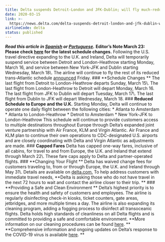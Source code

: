 ```yaml
---
title: Delta suspends Detroit-London and JFK-Dublin; will fly much-reduced trans-Atlantic schedule
date: 2020-03-15
link: >-
  https://news.delta.com/delta-suspends-detroit-london-and-jfk-dublin-will-fly-much-reduced-trans-atlantic-schedule
airlineCode: delta
status: published
---
```

**_Read this article in [Spanish](https://news.delta.com/delta-suspende-los-vuelos-detroit-londres-y-jfk-dublin-y-reducira-sus-frecuencias-en-vuelos) or [Portuguese](https://news.delta.com/delta-suspende-detroit-londres-e-jfk-dublin-frequencias-transatlanticas-serao-muito-reduzidas)._** **Editor’s Note March 23: Please check [here](https://news.delta.com/coronavirus-update-changes-our-flying-schedule) for the latest schedule changes.** Following the U.S. travel directive expanding to the U.K. and Ireland, Delta will temporarily suspend service between Detroit and London-Heathrow starting Monday, March 16, and service between New York-JFK and Dublin starting Wednesday, March 18\\. The airline will continue to fly the rest of its reduced trans-Atlantic schedule [announced](https://news.delta.com/delta-reduces-us-europe-flying-starting-monday-suspends-jfk-mumbai) Friday. ### **Schedule Changes ** The last flight from Detroit to London-Heathrow departs Sunday, March 15\\. The last flight from London-Heathrow to Detroit will depart Monday, March 16. The last flight from JFK to Dublin will depart Tuesday, March 17\\. The last flight from Dublin to JFK will depart Wednesday, March 18. ### **Reduced Schedule to Europe and the U.K.** Starting Monday, Delta will continue to operate one daily flight between the following cities: * Atlanta to Amsterdam * Atlanta to London-Heathrow * Detroit to Amsterdam * New York-JFK to London-Heathrow This schedule will continue to provide customers access to multiple destinations throughout Europe through Delta’s expanded joint venture partnership with Air France, KLM and Virgin Atlantic. Air France and KLM plan to continue their own operations to CDC-designated U.S. airports and are closely coordinating with Delta and Virgin Atlantic as adjustments are made. ### **Capped Fares** Delta has capped one-way fares, inclusive of all cabins, for travel to and from Europe, the U.K. and Ireland that extend through March 22\\. These fare caps apply to Delta and partner-operated flights. ### **Changing Your Flight ** Delta has waived change fees for customers traveling to, from or through Europe, the U.K. and Ireland through May 31\\. Details are available on [delta.com.](https://www.delta.com/us/en/advisories/other-alerts/coronavirus-travel-updates) To help address customers with immediate travel needs, **Delta is asking those who do not have travel in the next 72 hours to wait and contact the airline closer to their trip. ** ### **Providing a Safe and Clean Environment ** Delta’s highest priority is to ensure the health and safety of customers and employees. The airline is regularly disinfecting check-in kiosks, ticket counters, gate areas, jetbridges, and more multiple times a day. The airline is also expanding its cleaning program, adding a fogging process to disinfect all transoceanic flights. Delta holds high standards of cleanliness on all Delta flights and is committed to providing a safe and comfortable environment. **More information on our cleaning procedures can be found [here](https://news.delta.com/coronavirus-update-deltas-cleaning-measures-protect-public-health-and-safety-check-arrival). ** **Comprehensive information and ongoing updates on Delta’s response to the COVID-19 virus is available [here](https://news.delta.com/category/coronavirus-covid-19). ** 
